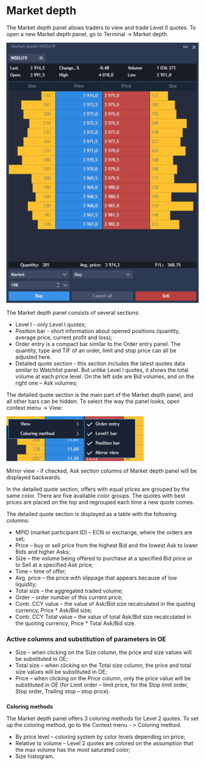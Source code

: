 # Market depth

The Market depth panel allows traders to view and trade Level II quotes. To open a new Market depth panel, go to Terminal -&gt; Market depth.

![](../../.gitbook/assets/111%20%281%29.png)


The Market depth panel consists of several sections:

* Level I - only Level I quotes;
* Position bar - short information about opened positions \(quantity, average price, current profit and loss\);
* Order entry is a compact bar similar to the Order entry panel. The quantity, type and TIF of an order, limit and stop price can all be adjusted here.
* Detailed quote section - this section includes the latest quotes data similar to Watchlist panel. But unlike Level I quotes, it shows the total volume at each price level. On the left side are Bid volumes, and on the right one – Ask volumes;

 The detailed quote section is the main part of the Market depth panel, and all other bars can be hidden. To select the way the panel looks, open context menu -&gt; View:

![](../../.gitbook/assets/2%20%2825%29.png)


Mirror view - if checked, Ask section columns of Market depth panel will be displayed backwards.

In the detailed quote section, offers with equal prices are grouped by the same color. There are five available color groups. The quotes with best prices are placed on the top and regrouped each time a new quote comes.

The detailed quote section is displayed as a table with the following columns:

* MPID \(market participant ID\) – ECN or exchange, where the orders are set;
* Price – buy or sell price from the highest Bid and the lowest Ask to lower Bids and higher Asks;
* Size – the volume being offered to purchase at a specified Bid price or to Sell at a specified Ask price;
* Time – time of offer;
* Avg. price – the price with slippage that appears because of low liquidity;
* Total size – the aggregated traded volume;
* Order – order number of this current price;
* Contr. CCY value – the value of Ask/Bid size recalculated in the quoting currency, Price \* Ask/Bid size;
* Contr. CCY Total value – the value of total Ask/Bid size recalculated in the quoting currency, Price \* Total Ask/Bid size.

### **Active columns and substitution of parameters in OE**

* Size – when clicking on the Size column, the price and size values will be substituted in OE;
* Total size – when clicking on the Total size column, the price and total size values will be substituted in OE;
* Price – when clicking on the Price column, only the price value will be substituted in OE \(for Limit order – limit price, for the Stop limit order, Stop order, Trailing stop – stop price\).

### 
**Coloring methods**

The Market depth panel offers 3 coloring methods for Level 2 quotes. To set up the coloring method, go to the Context menu - &gt; Coloring method.

* By price level – coloring system by color levels depending on price;
* Relative to volume – Level 2 quotes are colored on the assumption that the max volume has the most saturated color; 
* Size histogram.

